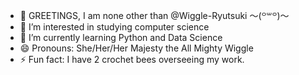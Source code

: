 - 👋 GREETINGS, I am none other than @Wiggle-Ryutsuki 〜(꒪꒳꒪)〜
- 👀 I’m interested in studying computer science
- 🌱 I’m currently learning Python and Data Science
- 😄 Pronouns: She/Her/Her Majesty the All Mighty Wiggle
- ⚡ Fun fact: I have 2 crochet bees overseeing my work.

<!---
Wiggle-Ryutsuki/Wiggle-Ryutsuki is a ✨ special ✨ repository because its `README.md` (this file) appears on your GitHub profile.
You can click the Preview link to take a look at your changes.
--->
